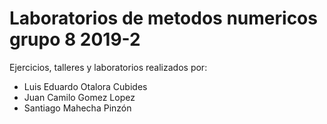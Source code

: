 # Laboratorios de metodos numericos grupo 8 2019-2

Ejercicios, talleres y laboratorios realizados por:

* Luis Eduardo Otalora Cubides
* Juan Camilo Gomez Lopez
* Santiago Mahecha Pinzón